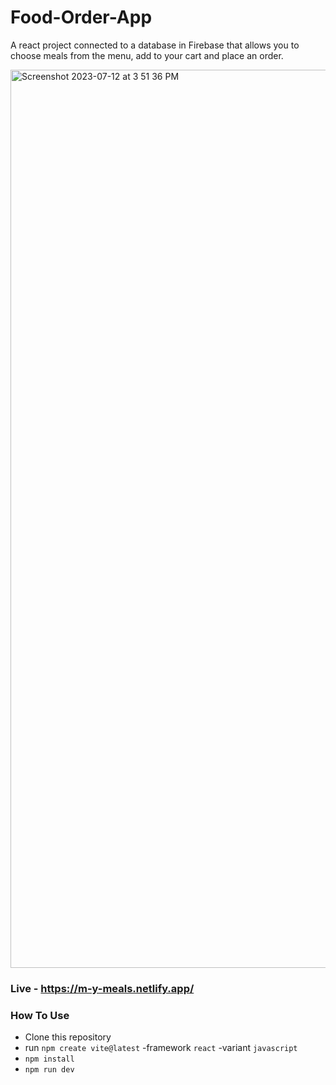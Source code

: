 # Food-Order-App

A react project connected to a database in Firebase that allows you to choose meals from the menu, add to your cart and place an order.

<img width="1437" alt="Screenshot 2023-07-12 at 3 51 36 PM" src="https://github.com/Sakshi-196/Food-Order-App/assets/117597225/4318a50a-8c64-4517-8974-ad874b74171f">

### Live - https://m-y-meals.netlify.app/

### How To Use

- Clone this repository
- run `npm create vite@latest` -framework `react` -variant `javascript`
- `npm install`
- `npm run dev`
